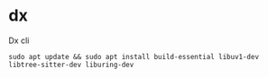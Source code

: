 # dx
Dx cli

```
sudo apt update && sudo apt install build-essential libuv1-dev libtree-sitter-dev liburing-dev
```
